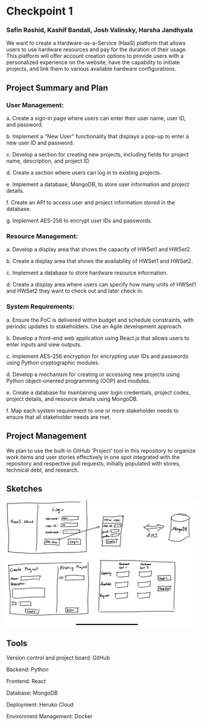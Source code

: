 # Checkpoint 1

### Safin Rashid, Kashif Bandali, Josh Valinsky, Harsha Jandhyala

We want to create a Hardware-as-a-Service (HaaS) platform that allows users to use hardware resources and pay for the duration of their usage. This platform will offer account creation options to provide users with a personalized experience on the website, have the capability to initiate projects, and link them to various available hardware configurations. 

## Project Summary and Plan

### User Management:

a. Create a sign-in page where users can enter their user name, user ID, and password.

b. Implement a "New User" functionality that displays a pop-up to enter a new user ID and password.

c. Develop a section for creating new projects, including fields for project name, description, and project ID.

d. Create a section where users can log in to existing projects.

e. Implement a database, MongoDB, to store user information and project details.

f. Create an API to access user and project information stored in the database.

g. Implement AES-256 to encrypt user IDs and passwords.

### Resource Management:

a. Develop a display area that shows the capacity of HWSet1 and HWSet2.

b. Create a display area that shows the availability of HWSet1 and HWSet2.

c. Implement a database to store hardware resource information.

d. Create a display area where users can specify how many units of HWSet1 and HWSet2 they want to check out and later check in.

### System Requirements:

a. Ensure the PoC is delivered within budget and schedule constraints, with periodic updates to stakeholders. Use an Agile development approach.

b. Develop a front-end web application using React.js that allows users to enter inputs and view outputs.

c. Implement AES-256 encryption for encrypting user IDs and passwords using Python cryptographic modules.

d. Develop a mechanism for creating or accessing new projects using Python object-oriented programming (OOP) and modules.

e. Create a database for maintaining user login credentials, project codes, project details, and resource details using MongoDB.

f. Map each system requirement to one or more stakeholder needs to ensure that all stakeholder needs are met.


## Project Management

We plan to use the built-in GitHub 'Project' tool in this repository to organize work items and user stories effectively in one spot integrated with the repository and respective pull requests, initially populated with stores, technical debt, and research.


## Sketches

![Sketch](IMG_0786.jpeg)

## Tools

Version control and project board: GitHub

Backend: Python

Frontend: React

Database: MongoDB

Deployment: Heruko Cloud 

Environment Management: Docker
